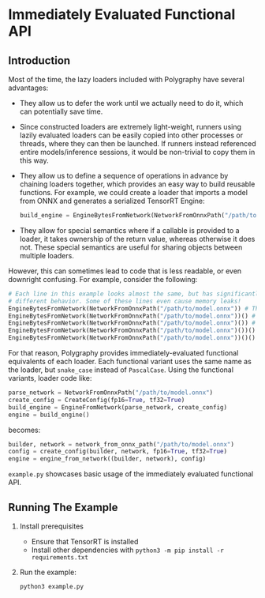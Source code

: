 # Immediately Evaluated Functional API

## Introduction

Most of the time, the lazy loaders included with Polygraphy have several advantages:

- They allow us to defer the work until we actually need to do it, which can potentially save
    time.
- Since constructed loaders are extremely light-weight, runners using lazily evaluated loaders can be
    easily copied into other processes or threads, where they can then be launched.
    If runners instead referenced entire models/inference sessions, it would be non-trivial to copy them in this way.
- They allow us to define a sequence of operations in advance by chaining loaders together, which
    provides an easy way to build reusable functions.
    For example, we could create a loader that imports a model from ONNX and generates a serialized TensorRT Engine:

    ```python
    build_engine = EngineBytesFromNetwork(NetworkFromOnnxPath("/path/to/model.onnx"))
    ```
- They allow for special semantics where if a callable is provided to a loader, it takes ownership
    of the return value, whereas otherwise it does not. These special semantics are useful for
    sharing objects between multiple loaders.

However, this can sometimes lead to code that is less readable, or even downright confusing.
For example, consider the following:
```python
# Each line in this example looks almost the same, but has significantly
# different behavior. Some of these lines even cause memory leaks!
EngineBytesFromNetwork(NetworkFromOnnxPath("/path/to/model.onnx")) # This is a loader instance, not an engine!
EngineBytesFromNetwork(NetworkFromOnnxPath("/path/to/model.onnx"))() # This is an engine.
EngineBytesFromNetwork(NetworkFromOnnxPath("/path/to/model.onnx")()) # And it's a loader instance again...
EngineBytesFromNetwork(NetworkFromOnnxPath("/path/to/model.onnx")())() # Back to an engine!
EngineBytesFromNetwork(NetworkFromOnnxPath("/path/to/model.onnx"))()() # This throws - can you see why?
```

For that reason, Polygraphy provides immediately-evaluated functional
equivalents of each loader. Each functional variant uses the same name as the loader, but
`snake_case` instead of `PascalCase`. Using the functional variants, loader code like:

```python
parse_network = NetworkFromOnnxPath("/path/to/model.onnx")
create_config = CreateConfig(fp16=True, tf32=True)
build_engine = EngineFromNetwork(parse_network, create_config)
engine = build_engine()
```

becomes:

```python
builder, network = network_from_onnx_path("/path/to/model.onnx")
config = create_config(builder, network, fp16=True, tf32=True)
engine = engine_from_network((builder, network), config)
```

`example.py` showcases basic usage of the immediately evaluated functional API.

## Running The Example

1. Install prerequisites
    * Ensure that TensorRT is installed
    * Install other dependencies with `python3 -m pip install -r requirements.txt`

2. Run the example:

    ```bash
    python3 example.py
    ```
